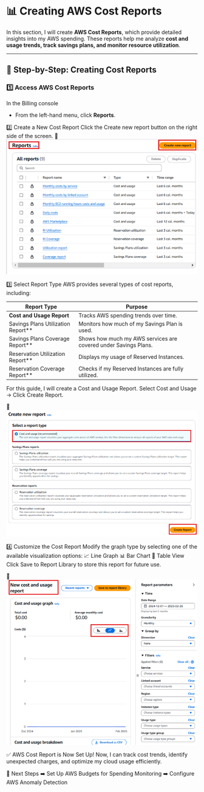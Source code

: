# 📊 Creating AWS Cost Reports

In this section, I will create **AWS Cost Reports**, which provide detailed insights into my AWS spending. These reports help me analyze **cost and usage trends, track savings plans, and monitor resource utilization**.

---

## 🚀 **Step-by-Step: Creating Cost Reports**

### **1️⃣ Access AWS Cost Reports**
In the Billing console
- From the left-hand menu, click **Reports**.

2️⃣ Create a New Cost Report
Click the Create new report button on the right side of the screen.
📸 ![Create New Cost Report](../screenshots/create-cost-report-button.png)

3️⃣ Select Report Type
AWS provides several types of cost reports, including:

|Report Type                  |Purpose                                   |
|-----------------------------|------------------------------------------|
|**Cost and Usage Report**	    |Tracks AWS spending trends over time.     |
|Savings Plans Utilization Report**	|Monitors how much of my Savings Plan is used.|
|Savings Plans Coverage Report**	|Shows how much my AWS services are covered under Savings Plans.|
|Reservation Utilization Report**	|Displays my usage of Reserved Instances.|
|Reservation Coverage Report**	|Checks if my Reserved Instances are fully utilized.|

For this guide, I will create a Cost and Usage Report.
Select Cost and Usage → Click Create Report.

📸 ![Select Cost and Usage Report](../screenshots/select-cost-usage-report.png)

4️⃣ Customize the Cost Report
Modify the graph type by selecting one of the available visualization options:
📈 Line Graph
📊 Bar Chart
🔲 Table View
Click Save to Report Library to store this report for future use.

📸 ![Customize Cost Report](../screenshots/customize-cost-report.png)

✅ AWS Cost Report is Now Set Up!
Now, I can track cost trends, identify unexpected charges, and optimize my cloud usage efficiently.

🚀 Next Steps
➡️ Set Up AWS Budgets for Spending Monitoring
➡️ Configure AWS Anomaly Detection
